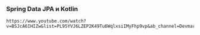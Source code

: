 ### Spring Data JPA и Kotlin

    https://www.youtube.com/watch?v=BSJcA6IHIZw&list=PL95YVJ6LZEP2K49Tu6WqlxsiIMyFhp9vp&ab_channel=DevmarkRu
